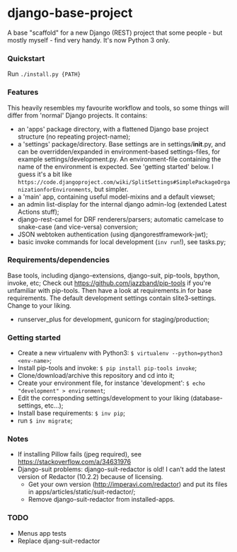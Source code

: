 # django-base-project
A base "scaffold" for a new Django (REST) project that some people - but mostly myself - find very handy.
It's now Python 3 only.

### Quickstart
Run `./install.py {PATH}`

### Features
This heavily resembles my favourite workflow and tools, so some things will differ from 'normal' Django projects.
It contains:
- an 'apps' package directory, with a flattened Django base project structure (no repeating project-name);
- a 'settings' package/directory. Base settings are in settings/__init__.py, and can be overridden/expanded in environment-based settings-files, for example settings/development.py. An environment-file containing the name of the environment is expected. See 'getting started' below. I guess it's a bit like `https://code.djangoproject.com/wiki/SplitSettings#SimplePackageOrganizationforEnvironments`, but simpler.
- a 'main' app, containing useful model-mixins and a default viewset;
- an admin list-display for the internal django admin-log (extended Latest Actions stuff);
- django-rest-camel for DRF renderers/parsers; automatic camelcase to snake-case (and vice-versa) conversion;
- JSON webtoken authentication (using djangorestframework-jwt);
- basic invoke commands for local development (`inv run`!), see tasks.py;


### Requirements/dependencies
Base tools, including django-extensions, django-suit, pip-tools, bpython, invoke, etc;
Check out https://github.com/jazzband/pip-tools if you're unfamiliar with pip-tools. Then have a look at requirements.in for base requirements.
The default development settings contain slite3-settings. Change to your liking.

- runserver_plus for development, gunicorn for staging/production;


### Getting started
- Create a new virtualenv with Python3: `$ virtualenv --python=python3 <env-name>`;
- Install pip-tools and invoke: `$ pip install pip-tools invoke`;
- Clone/download/archive this repository and cd into it;
- Create your environment file, for instance 'development': `$ echo "development" > environment`;
- Edit the corresponding settings/development to your liking (database-settings, etc...);
- Install base requirements: `$ inv pip`;
- run `$ inv migrate`;


### Notes
- If installing Pillow fails (jpeg required), see https://stackoverflow.com/a/34631976
- Django-suit problems: django-suit-redactor is old! I can't add the latest version of Redactor (10.2.2) because of licensing.
    - Get your own version (http://imperavi.com/redactor) and put its files in apps/articles/static/suit-redactor/;
    - Remove django-suit-redactor from installed-apps.


### TODO
- Menus app tests
- Replace djang-suit-redactor
